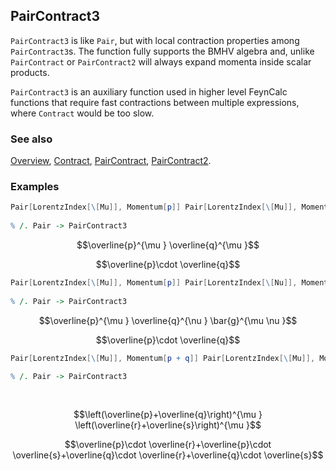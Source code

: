 ## PairContract3

`PairContract3` is like `Pair`, but with local contraction properties among `PairContract3`s. The function fully supports the BMHV algebra and, unlike `PairContract` or `PairContract2` will always expand momenta inside scalar products.

`PairContract3` is an auxiliary function used in higher level FeynCalc functions that require fast contractions between multiple expressions, where `Contract` would be too slow.

### See also

[Overview](Extra/FeynCalc.md), [Contract](Contract.md), [PairContract](PairContract.md), [PairContract2](PairContract2.md).

### Examples

```mathematica
Pair[LorentzIndex[\[Mu]], Momentum[p]] Pair[LorentzIndex[\[Mu]], Momentum[q]] 
 
% /. Pair -> PairContract3
```

$$\overline{p}^{\mu } \overline{q}^{\mu }$$

$$\overline{p}\cdot \overline{q}$$

```mathematica
Pair[LorentzIndex[\[Mu]], Momentum[p]] Pair[LorentzIndex[\[Nu]], Momentum[q]] Pair[LorentzIndex[\[Mu]], LorentzIndex[\[Nu]]] 
 
% /. Pair -> PairContract3
```

$$\overline{p}^{\mu } \overline{q}^{\nu } \bar{g}^{\mu \nu }$$

$$\overline{p}\cdot \overline{q}$$

```mathematica
Pair[LorentzIndex[\[Mu]], Momentum[p + q]] Pair[LorentzIndex[\[Mu]], Momentum[r + s]] 
 
% /. Pair -> PairContract3 
  
 

```

$$\left(\overline{p}+\overline{q}\right)^{\mu } \left(\overline{r}+\overline{s}\right)^{\mu }$$

$$\overline{p}\cdot \overline{r}+\overline{p}\cdot \overline{s}+\overline{q}\cdot \overline{r}+\overline{q}\cdot \overline{s}$$